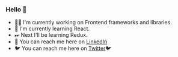 ### Hello 👋

- 👩‍💻 I'm currently working on Frontend frameworks and libraries.
- 🌱 I'm currently learning React.
- ⏭ Next I'll be learning Redux.
- 💼 You can reach me here on [LinkedIn](https://www.linkedin.com/in/kiara-hoheb-641157244/)
- 🐦 You can reach me here on [Twitter](https://twitter.com/kiarahoheb)🐦
